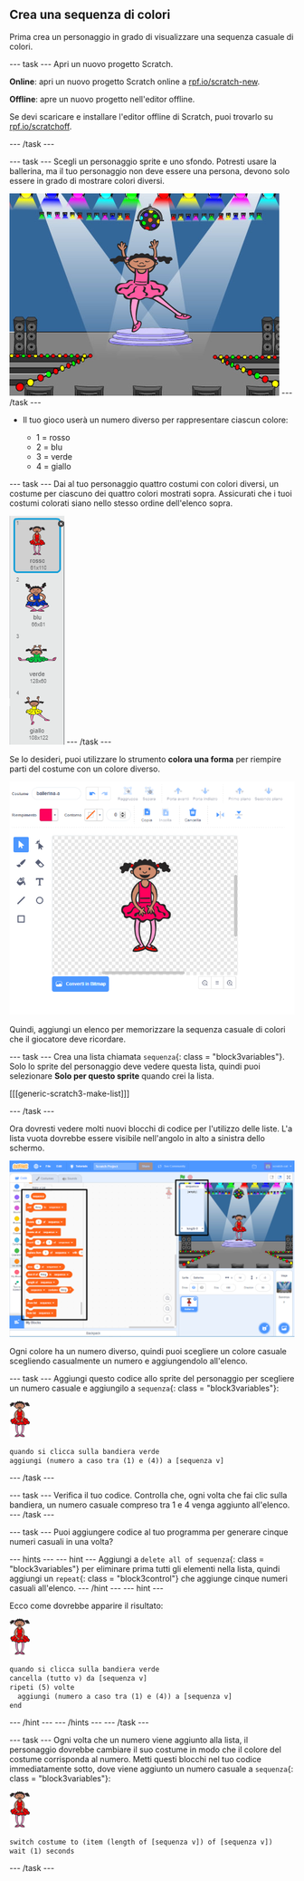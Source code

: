 ## Crea una sequenza di colori

Prima crea un personaggio in grado di visualizzare una sequenza casuale di colori.

\--- task \--- Apri un nuovo progetto Scratch.

**Online**: apri un nuovo progetto Scratch online a [rpf.io/scratch-new](https://rpf.io/scratchon).

**Offline**: apre un nuovo progetto nell'editor offline.

Se devi scaricare e installare l'editor offline di Scratch, puoi trovarlo su [rpf.io/scratchoff](https://rpf.io/scratchoff).

\--- /task \---

\--- task \--- Scegli un personaggio sprite e uno sfondo. Potresti usare la ballerina, ma il tuo personaggio non deve essere una persona, devono solo essere in grado di mostrare colori diversi.

![schermata](images/colour-sprite.png) \--- /task \---

+ Il tuo gioco userà un numero diverso per rappresentare ciascun colore:
    
    + 1 = rosso
    + 2 = blu
    + 3 = verde
    + 4 = giallo

\--- task \--- Dai al tuo personaggio quattro costumi con colori diversi, un costume per ciascuno dei quattro colori mostrati sopra. Assicurati che i tuoi costumi colorati siano nello stesso ordine dell'elenco sopra.

![schermata](images/colour-costume.png) \--- /task \---

Se lo desideri, puoi utilizzare lo strumento **colora una forma** per riempire parti del costume con un colore diverso.

![colora-una-forma](images/color-a-shape.png)

Quindi, aggiungi un elenco per memorizzare la sequenza casuale di colori che il giocatore deve ricordare.

\--- task \--- Crea una lista chiamata `sequenza`{: class = "block3variables"}. Solo lo sprite del personaggio deve vedere questa lista, quindi puoi selezionare **Solo per questo sprite** quando crei la lista.

[[[generic-scratch3-make-list]]]

\--- /task \---

Ora dovresti vedere molti nuovi blocchi di codice per l'utilizzo delle liste. L'a lista vuota dovrebbe essere visibile nell'angolo in alto a sinistra dello schermo.

![schermata](images/colour-list-blocks-annotated.png)

Ogni colore ha un numero diverso, quindi puoi scegliere un colore casuale scegliendo casualmente un numero e aggiungendolo all'elenco.

\--- task \--- Aggiungi questo codice allo sprite del personaggio per scegliere un numero casuale e aggiungilo a `sequenza`{: class = "block3variables"}:

![ballerina](images/ballerina.png)

```blocks3
quando si clicca sulla bandiera verde
aggiungi (numero a caso tra (1) e (4)) a [sequenza v]
```

\--- /task \---

\--- task \--- Verifica il tuo codice. Controlla che, ogni volta che fai clic sulla bandiera, un numero casuale compreso tra 1 e 4 venga aggiunto all'elenco. \--- /task \---

\--- task \--- Puoi aggiungere codice al tuo programma per generare cinque numeri casuali in una volta?

\--- hints \--- \--- hint \--- Aggiungi a `delete all of sequenza`{: class = "block3variables"} per eliminare prima tutti gli elementi nella lista, quindi aggiungi un `repeat`{: class = "block3control"} che aggiunge cinque numeri casuali all'elenco. \--- /hint \--- \--- hint \---

Ecco come dovrebbe apparire il risultato:

![ballerina](images/ballerina.png)

```blocks3
quando si clicca sulla bandiera verde
cancella (tutto v) da [sequenza v]
ripeti (5) volte 
  aggiungi (numero a caso tra (1) e (4)) a [sequenza v]
end
```

\--- /hint \--- \--- /hints \--- \--- /task \---

\--- task \--- Ogni volta che un numero viene aggiunto alla lista, il personaggio dovrebbe cambiare il suo costume in modo che il colore del costume corrisponda al numero. Metti questi blocchi nel tuo codice immediatamente sotto, dove viene aggiunto un numero casuale a `sequenza`{: class = "block3variables"}:

![ballerina](images/ballerina.png)

```blocks3
switch costume to (item (length of [sequenza v]) of [sequenza v])
wait (1) seconds
```

\--- /task \---